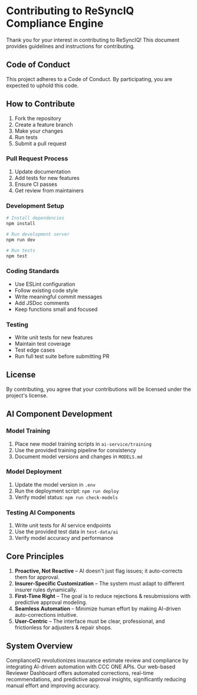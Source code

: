 # Contributing to ReSyncIQ Compliance Engine

Thank you for your interest in contributing to ReSyncIQ! This document provides guidelines and instructions for contributing.

## Code of Conduct

This project adheres to a Code of Conduct. By participating, you are expected to uphold this code.

## How to Contribute

1. Fork the repository
2. Create a feature branch
3. Make your changes
4. Run tests
5. Submit a pull request

### Pull Request Process

1. Update documentation
2. Add tests for new features
3. Ensure CI passes
4. Get review from maintainers

### Development Setup

```bash
# Install dependencies
npm install

# Run development server
npm run dev

# Run tests
npm test
```

### Coding Standards

- Use ESLint configuration
- Follow existing code style
- Write meaningful commit messages
- Add JSDoc comments
- Keep functions small and focused

### Testing

- Write unit tests for new features
- Maintain test coverage
- Test edge cases
- Run full test suite before submitting PR

## License

By contributing, you agree that your contributions will be licensed under the project's license.

## AI Component Development

### Model Training
1. Place new model training scripts in `ai-service/training`
2. Use the provided training pipeline for consistency
3. Document model versions and changes in `MODELS.md`

### Model Deployment
1. Update the model version in `.env`
2. Run the deployment script: `npm run deploy`
3. Verify model status: `npm run check-models`

### Testing AI Components
1. Write unit tests for AI service endpoints
2. Use the provided test data in `test-data/ai`
3. Verify model accuracy and performance

## Core Principles
1. **Proactive, Not Reactive** – AI doesn't just flag issues; it auto-corrects them for approval.
2. **Insurer-Specific Customization** – The system must adapt to different insurer rules dynamically.
3. **First-Time Right** – The goal is to reduce rejections & resubmissions with predictive approval modeling.
4. **Seamless Automation** – Minimize human effort by making AI-driven auto-corrections intuitive.
5. **User-Centric** – The interface must be clear, professional, and frictionless for adjusters & repair shops.

## System Overview
ComplianceIQ revolutionizes insurance estimate review and compliance by integrating AI-driven automation with CCC ONE APIs. Our web-based Reviewer Dashboard offers automated corrections, real-time recommendations, and predictive approval insights, significantly reducing manual effort and improving accuracy. 